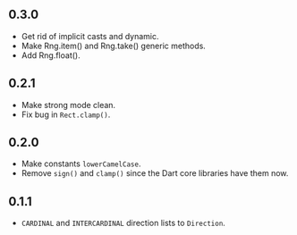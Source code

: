 ## 0.3.0

* Get rid of implicit casts and dynamic.
* Make Rng.item() and Rng.take() generic methods.
* Add Rng.float().

## 0.2.1

* Make strong mode clean.
* Fix bug in `Rect.clamp()`.

## 0.2.0

* Make constants `lowerCamelCase`.
* Remove `sign()` and `clamp()` since the Dart core libraries have them now.

## 0.1.1

* `CARDINAL` and `INTERCARDINAL` direction lists to `Direction`.

